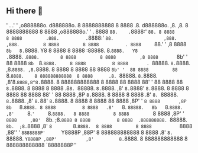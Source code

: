 ## Hi there 👋

'                                                                                                                    .         .'
'      ,o888888o.        d888888o.   8 8888888888    8 8888          .8.             d888888o.                      ,8.       ,8.          8 8888888888   8 8888             ,o888888o.'
'   . 8888     `88.    .`8888:' `88. 8 8888          8 8888         .888.          .`8888:' `88.                   ,888.     ,888.         8 8888         8 8888          . 8888     `88.'
'  ,8 8888       `8b   8.`8888.   Y8 8 8888          8 8888        :88888.         8.`8888.   Y8                  .`8888.   .`8888.        8 8888         8 8888         ,8 8888       `8b'
'  88 8888        `8b  `8.`8888.     8 8888          8 8888       . `88888.        `8.`8888.                     ,8.`8888. ,8.`8888.       8 8888         8 8888         88 8888        `8b'
'  88 8888         88   `8.`8888.    8 888888888888  8 8888      .8. `88888.        `8.`8888.                   ,8'8.`8888,8^8.`8888.      8 888888888888 8 8888         88 8888         88'
'  88 8888         88    `8.`8888.   8 8888          8 8888     .8`8. `88888.        `8.`8888.                 ,8' `8.`8888' `8.`8888.     8 8888         8 8888         88 8888         88'
'  88 8888        ,8P     `8.`8888.  8 8888          8 8888    .8' `8. `88888.        `8.`8888.               ,8'   `8.`88'   `8.`8888.    8 8888         8 8888         88 8888        ,8P'
'  `8 8888       ,8P  8b   `8.`8888. 8 8888          8 8888   .8'   `8. `88888.   8b   `8.`8888.             ,8'     `8.`'     `8.`8888.   8 8888         8 8888         `8 8888       ,8P'
'   ` 8888     ,88'   `8b.  ;8.`8888 8 8888          8 8888  .888888888. `88888.  `8b.  ;8.`8888            ,8'       `8        `8.`8888.  8 8888         8 8888          ` 8888     ,88''
'      `8888888P'      `Y8888P ,88P' 8 888888888888  8 8888 .8'       `8. `88888.  `Y8888P ,88P'           ,8'         `         `8.`8888. 8 888888888888 8 888888888888     `8888888P''

